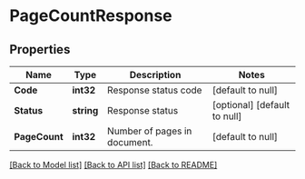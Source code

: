 # PageCountResponse

## Properties
Name | Type | Description | Notes
------------ | ------------- | ------------- | -------------
**Code** | **int32** | Response status code | [default to null]
**Status** | **string** | Response status | [optional] [default to null]
**PageCount** | **int32** | Number of pages in document. | [default to null]

[[Back to Model list]](../README.md#documentation-for-models) [[Back to API list]](../README.md#documentation-for-api-endpoints) [[Back to README]](../README.md)


